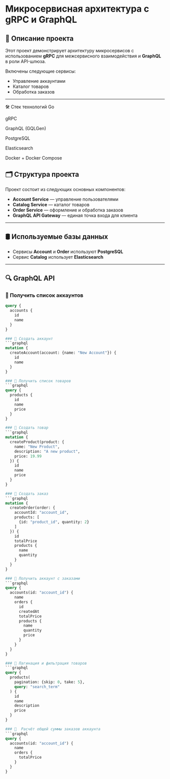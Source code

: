 # Микросервисная архитектура с gRPC и GraphQL

## 📌 Описание проекта

Этот проект демонстрирует архитектуру микросервисов с использованием **gRPC** для межсервисного взаимодействия и **GraphQL** в роли API-шлюза.

Включены следующие сервисы:
- Управление аккаунтами
- Каталог товаров
- Обработка заказов

---
🛠 Стек технологий
Go

gRPC

GraphQL (GQLGen)

PostgreSQL

Elasticsearch

Docker + Docker Compose

## 🗂 Структура проекта

Проект состоит из следующих основных компонентов:

- **Account Service** — управление пользователями
- **Catalog Service** — каталог товаров
- **Order Service** — оформление и обработка заказов
- **GraphQL API Gateway** — единая точка входа для клиента

---

## 🛢 Используемые базы данных

- Сервисы **Account** и **Order** используют **PostgreSQL**
- Сервис **Catalog** использует **Elasticsearch**

---

## 🔍 GraphQL API

### 🔹 Получить список аккаунтов
```graphql
query {
  accounts {
    id
    name
  }
}

### 🔹 Создать аккаунт
```graphql
mutation {
  createAccount(account: {name: "New Account"}) {
    id
    name
  }
}

### 🔹 Получить список товаров
```graphql
query {
  products {
    id
    name
    price
  }
}

### 🔹 Создать товар
```graphql
mutation {
  createProduct(product: {
    name: "New Product",
    description: "A new product",
    price: 19.99
  }) {
    id
    name
    price
  }
}

### 🔹 Создать заказ
```graphql
mutation {
  createOrder(order: {
    accountId: "account_id",
    products: [
      {id: "product_id", quantity: 2}
    ]
  }) {
    id
    totalPrice
    products {
      name
      quantity
    }
  }
}

### 🔹 Получить аккаунт с заказами
```graphql
query {
  accounts(id: "account_id") {
    name
    orders {
      id
      createdAt
      totalPrice
      products {
        name
        quantity
        price
      }
    }
  }
}

### 🔹 Пагинация и фильтрация товаров
```graphql
query {
  products(
    pagination: {skip: 0, take: 5},
    query: "search_term"
  ) {
    id
    name
    description
    price
  }
}

### 🔹  Расчёт общей суммы заказов аккаунта
```graphql
query {
  accounts(id: "account_id") {
    name
    orders {
      totalPrice
    }
  }
}

